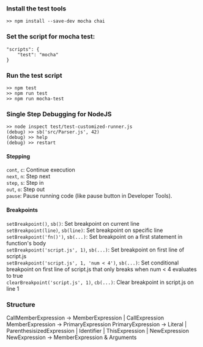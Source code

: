 ### Install the test tools
```
>> npm install --save-dev mocha chai
```

### Set the script for mocha test:
```
"scripts": {
    "test": "mocha"
}
```

### Run the test script
```
>> npm test
>> npm run test
>> npm run mocha-test
```

### Single Step Debugging for NodeJS
```
>> node inspect test/test-customized-runner.js
(debug) >> sb('src/Parser.js', 42) 
(debug) >> help
(debug) >> restart
```

#### Stepping
`cont`, `c`: Continue execution  
`next`, `n`: Step next  
`step`, `s`: Step in  
`out`, `o`: Step out  
`pause`: Pause running code (like pause button in Developer Tools).   

#### Breakpoints
`setBreakpoint()`, `sb()`: Set breakpoint on current line  
`setBreakpoint(line)`, `sb(line)`: Set breakpoint on specific line  
`setBreakpoint('fn()')`, `sb(...)`: Set breakpoint on a first statement in function's body  
`setBreakpoint('script.js', 1)`, `sb(...)`: Set breakpoint on first line of script.js  
`setBreakpoint('script.js', 1, 'num < 4')`, `sb(...)`: Set conditional breakpoint on first line of script.js that only breaks when num < 4 evaluates to true  
`clearBreakpoint('script.js', 1)`, `cb(...)`: Clear breakpoint in script.js on line 1  

### Structure
CallMemberExpression -> MemberExpression | CallExpression
MemberExpression -> PrimaryExpression
PrimaryExpression -> Literal | ParenthesisizedExpression | Identifier | ThisExpression | NewExpression
NewExpression -> MemberExpression & Arguments